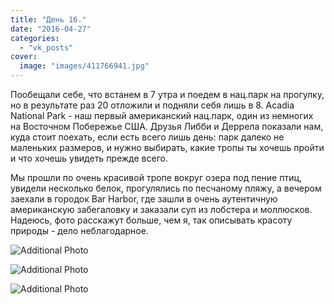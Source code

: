 ```yaml
---
title: "День 16."
date: "2016-04-27"
categories: 
  - "vk_posts"
cover:
  image: "images/411766941.jpg"
---
```


Пообещали себе, что встанем в 7 утра и поедем в нац.парк на прогулку, но в результате раз 20 отложили и подняли себя лишь в 8. Acadia National Park - наш первый американский нац.парк, один из немногих на Восточном Побережье США. Друзья Либби и Деррела показали нам, куда стоит поехать, если есть всего лишь день: парк далеко не маленьких размеров, и нужно выбирать, какие тропы ты хочешь пройти и что хочешь увидеть прежде всего.

<!--more-->

Мы прошли по очень красивой тропе вокруг озера под пение птиц, увидели несколько белок, прогулялись по песчаному пляжу, а вечером заехали в городок Bar Harbor, где зашли в очень аутентичную американскую забегаловку и заказали суп из лобстера и моллюсков. Надеюсь, фото расскажут больше, чем я, так описывать красоту природы - дело неблагодарное.

![Additional Photo](https://vodpop.ru/wp-content/uploads/2023/07/411766942.jpg)

![Additional Photo](https://vodpop.ru/wp-content/uploads/2023/07/411766943.jpg)

![Additional Photo](https://vodpop.ru/wp-content/uploads/2023/07/411766944.jpg)
